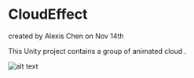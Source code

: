 # CloudEffect

created by Alexis Chen
on Nov 14th

This Unity project contains a group of animated cloud .

![alt text](https://github.com/AlexisChen/CloudEffect/blob/master/Assets/Mov/Cloud.gif)
